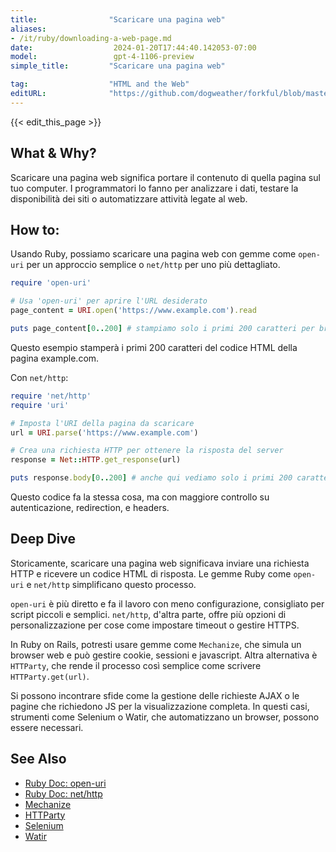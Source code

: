 ```yaml
---
title:                "Scaricare una pagina web"
aliases:
- /it/ruby/downloading-a-web-page.md
date:                  2024-01-20T17:44:40.142053-07:00
model:                 gpt-4-1106-preview
simple_title:         "Scaricare una pagina web"

tag:                  "HTML and the Web"
editURL:              "https://github.com/dogweather/forkful/blob/master/content/it/ruby/downloading-a-web-page.md"
---
```


{{< edit_this_page >}}

## What & Why?
Scaricare una pagina web significa portare il contenuto di quella pagina sul tuo computer. I programmatori lo fanno per analizzare i dati, testare la disponibilità dei siti o automatizzare attività legate al web.

## How to:
Usando Ruby, possiamo scaricare una pagina web con gemme come `open-uri` per un approccio semplice o `net/http` per uno più dettagliato.

```Ruby
require 'open-uri'

# Usa 'open-uri' per aprire l'URL desiderato
page_content = URI.open('https://www.example.com').read

puts page_content[0..200] # stampiamo solo i primi 200 caratteri per brevità
```

Questo esempio stamperà i primi 200 caratteri del codice HTML della pagina example.com.

Con `net/http`:

```Ruby
require 'net/http'
require 'uri'

# Imposta l'URI della pagina da scaricare
url = URI.parse('https://www.example.com')

# Crea una richiesta HTTP per ottenere la risposta del server
response = Net::HTTP.get_response(url)

puts response.body[0..200] # anche qui vediamo solo i primi 200 caratteri
```

Questo codice fa la stessa cosa, ma con maggiore controllo su autenticazione, redirection, e headers.

## Deep Dive
Storicamente, scaricare una pagina web significava inviare una richiesta HTTP e ricevere un codice HTML di risposta. Le gemme Ruby come `open-uri` e `net/http` simplificano questo processo. 

`open-uri` è più diretto e fa il lavoro con meno configurazione, consigliato per script piccoli e semplici. `net/http`, d'altra parte, offre più opzioni di personalizzazione per cose come impostare timeout o gestire HTTPS.

In Ruby on Rails, potresti usare gemme come `Mechanize`, che simula un browser web e può gestire cookie, sessioni e javascript. Altra alternativa è `HTTParty`, che rende il processo così semplice come scrivere `HTTParty.get(url)`.

Si possono incontrare sfide come la gestione delle richieste AJAX o le pagine che richiedono JS per la visualizzazione completa. In questi casi, strumenti come Selenium o Watir, che automatizzano un browser, possono essere necessari.

## See Also
- [Ruby Doc: open-uri](https://ruby-doc.org/stdlib-3.0.0/libdoc/open-uri/rdoc/OpenURI.html)
- [Ruby Doc: net/http](https://ruby-doc.org/stdlib-3.0.0/libdoc/net/http/rdoc/Net/HTTP.html)
- [Mechanize](https://github.com/sparklemotion/mechanize)
- [HTTParty](https://github.com/jnunemaker/httparty)
- [Selenium](https://www.selenium.dev/documentation/en/)
- [Watir](http://watir.com/)
